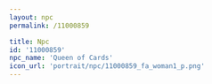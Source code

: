 ```yaml
---
layout: npc
permalink: /11000859

title: Npc
id: '11000859'
npc_name: 'Queen of Cards'
icon_url: 'portrait/npc/11000859_fa_woman1_p.png'
---
```

